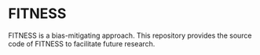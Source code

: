 # FITNESS
FITNESS is a bias-mitigating approach. This repository provides the source code of FITNESS to facilitate future research.

